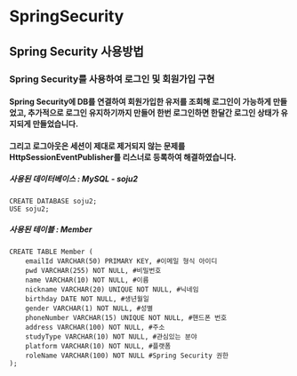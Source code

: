 # SpringSecurity

## Spring Security 사용방법

### Spring Security를 사용하여 로그인 및 회원가입 구현

#### Spring Security에 DB를 연결하여 회원가입한 유저를 조회해 로그인이 가능하게 만들었고, 추가적으로 로그인 유지하기까지 만들어 한번 로그인하면 한달간 로그인 상태가 유지되게 만들었습니다.
#### 그리고 로그아웃은 세션이 제대로 제거되지 않는 문제를 HttpSessionEventPublisher를 리스너로 등록하여 해결하였습니다.

##### 사용된 데이터베이스 : MySQL - soju2
	CREATE DATABASE soju2;
	USE soju2;

##### 사용된 테이블 : Member
	CREATE TABLE Member (
		emailId VARCHAR(50) PRIMARY KEY, #이메일 형식 아이디
		pwd VARCHAR(255) NOT NULL, #비밀번호
		name VARCHAR(10) NOT NULL, #이름
		nickname VARCHAR(20) UNIQUE NOT NULL, #닉네임
		birthday DATE NOT NULL, #생년월일
		gender VARCHAR(1) NOT NULL, #성별
		phoneNumber VARCHAR(15) UNIQUE NOT NULL, #핸드폰 번호
		address VARCHAR(100) NOT NULL, #주소
		studyType VARCHAR(10) NOT NULL, #관심있는 분야
		platform VARCHAR(10) NOT NULL, #플랫폼
		roleName VARCHAR(100) NOT NULL #Spring Security 권한
	);
